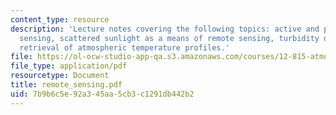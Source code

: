 ```yaml
---
content_type: resource
description: 'Lecture notes covering the following topics: active and passive remote
  sensing, scattered sunlight as a means of remote sensing, turbidity detection and
  retrieval of atmospheric temperature profiles.'
file: https://ol-ocw-studio-app-qa.s3.amazonaws.com/courses/12-815-atmospheric-radiation-fall-2006/7b9b6c5e92a345aa5cb3c1291db442b2_remote_sensing.pdf
file_type: application/pdf
resourcetype: Document
title: remote_sensing.pdf
uid: 7b9b6c5e-92a3-45aa-5cb3-c1291db442b2
---
```


